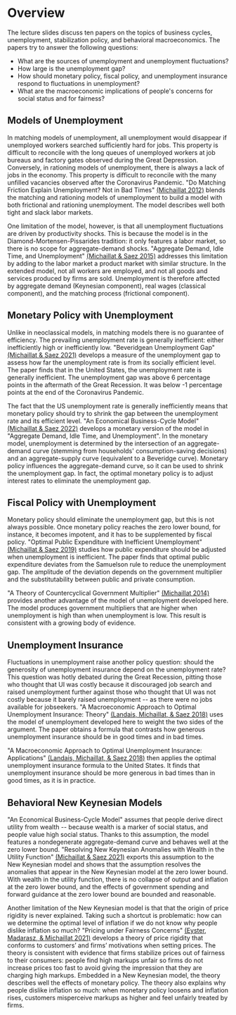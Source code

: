 # Overview

The lecture slides discuss ten papers on the topics of business cycles, unemployment, stabilization policy, and behavioral macroeconomics. The papers try to answer the following questions: 

* What are the sources of unemployment and unemployment fluctuations? 
* How large is the unemployment gap? 
* How should monetary policy, fiscal policy, and unemployment insurance respond to fluctuations in unemployment? 
* What are the macroeconomic implications of people's concerns for social status and for fairness?

## Models of Unemployment

In matching models of unemployment, all unemployment would disappear if unemployed workers searched sufficiently hard for jobs. This property is difficult to reconcile with the long queues of unemployed workers at job bureaus and factory gates observed during the Great Depression. Conversely, in rationing models of unemployment, there is always a lack of jobs in the economy. This property is difficult to reconcile with the many unfilled vacancies observed after the Coronavirus Pandemic. "Do Matching Friction Explain Unemployment? Not in Bad Times" [(Michaillat 2012)](https://www.pascalmichaillat.org/1.html) blends the matching and rationing models of unemployment to build a model with both frictional and rationing unemployment. The model describes well both tight and slack labor markets.

One limitation of the model, however, is that all unemployment fluctuations are driven by productivity shocks. This is because the model is in the Diamond-Mortensen-Pissarides tradition: it only features a labor market, so there is no scope for aggregate-demand shocks. "Aggregate Demand, Idle Time, and Unemployment" [(Michaillat & Saez 2015)](https://www.pascalmichaillat.org/3.html) addresses this limitation by adding to the labor market a product market with similar structure. In the extended model, not all workers are employed, and not all goods and services produced by firms are sold. Unemployment is therefore affected by aggregate demand (Keynesian component), real wages (classical component), and the matching process (frictional component).

## Monetary Policy with Unemployment

Unlike in neoclassical models, in matching models there is no guarantee of efficiency. The prevailing unemployment rate is generally inefficient: either inefficiently high or inefficiently low. "Beveridgean Unemployment Gap" [(Michaillat & Saez 2021)](https://www.pascalmichaillat.org/9.html) develops a measure of the unemployment gap to assess how far the unemployment rate is from its socially efficient level. The paper finds that in the United States, the unemployment rate is generally inefficient. The unemployment gap was above 6 percentage points in the aftermath of the Great Recession. It was below -1 percentage points at the end of the Coronavirus Pandemic.

The fact that the US unemployment rate is generally inefficiently means that monetary policy should try to shrink the gap between the unemployment rate and its efficient level. "An Economical Business-Cycle Model" [(Michaillat & Saez 2022)](https://www.pascalmichaillat.org/7.html) develops a monetary version of the model in "Aggregate Demand, Idle Time, and Unemployment". In the monetary model, unemployment is determined by the intersection of an aggregate-demand curve (stemming from households' consumption-saving decisions) and an aggregate-supply curve (equivalent to a Beveridge curve). Monetary policy influences the aggregate-demand curve, so it can be used to shrink the unemployment gap. In fact, the optimal monetary policy is to adjust interest rates to eliminate the unemployment gap.

## Fiscal Policy with Unemployment

Monetary policy should eliminate the unemployment gap, but this is not always possible. Once monetary policy reaches the zero lower bound, for instance, it becomes impotent, and it has to be supplemented by fiscal policy. "Optimal Public Expenditure with Inefficient Unemployment" [(Michaillat & Saez 2019)](https://www.pascalmichaillat.org/6.html) studies how public expenditure should be adjusted when unemployment is inefficient. The paper finds that optimal public expenditure deviates from the Samuelson rule to reduce the unemployment gap. The amplitude of the deviation depends on the government multiplier and the substitutability between public and private consumption.

"A Theory of Countercyclical Government Multiplier" [(Michaillat 2014)](https://www.pascalmichaillat.org/2.html) provides another advantage of the model of unemployment developed here. The model produces government multipliers that are higher when unemployment is high than when unemployment is low. This result is consistent with a growing body of evidence.

## Unemployment Insurance

Fluctuations in unemployment raise another policy question: should the generosity of unemployment insurance depend on the unemployment rate? This question was hotly debated during the Great Recession, pitting those who thought that UI was costly because it discouraged job search and raised unemployment further against those who thought that UI was not costly because it barely raised unemployment -- as there were no jobs available for jobseekers. "A Macroeconomic Approach to Optimal Unemployment Insurance: Theory" [(Landais, Michaillat, & Saez 2018)](https://www.pascalmichaillat.org/4.html) uses the model of unemployment developed here to weight the two sides of the argument. The paper obtains a formula that contrasts how generous unemployment insurance should be in good times and in bad times.

"A Macroeconomic Approach to Optimal Unemployment Insurance: Applications" [(Landais, Michaillat, & Saez 2018)](https://www.pascalmichaillat.org/5.html) then applies the optimal unemployment insurance formula to the United States. It finds that unemployment insurance should be more generous in bad times than in good times, as it is in practice.

## Behavioral New Keynesian Models

"An Economical Business-Cycle Model"  assumes that people derive direct utility from wealth -- because wealth is a marker of social status, and people value high social status. Thanks to this assumption, the model features a nondegenerate aggregate-demand curve and behaves well at the zero lower bound. "Resolving New Keynesian Anomalies with Wealth in the Utility Function" [(Michaillat & Saez 2021)](https://www.pascalmichaillat.org/11.html) exports this assumption to the New Keynesian model and shows that the assumption resolves the anomalies that appear in the New Keynesian model at the zero lower bound. With wealth in the utility function, there is no collapse of output and inflation at the zero lower bound, and the effects of government spending and forward guidance at the zero lower bound are bounded and reasonable. 

Another limitation of the New Keynesian model is that that the origin of price rigidity is never explained. Taking such a shortcut is problematic: how can we determine the optimal level of inflation if we do not know why people dislike inflation so much? "Pricing under Fairness Concerns" [(Eyster, Madarasz, & Michaillat 2021)](https://www.pascalmichaillat.org/8.html) develops a theory of price rigidity that conforms to customers’ and firms’ motivations when setting prices. The theory is consistent with evidence that firms stabilize prices out of fairness to their consumers: people find high markups unfair so firms do not increase prices too fast to avoid giving the impression that they are charging high markups. Embedded in a New Keynesian model, the theory describes well the effects of monetary policy. The theory also explains why people dislike inflation so much: when monetary policy loosens and inflation rises, customers misperceive markups as higher and feel unfairly treated by firms.

